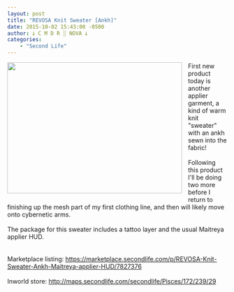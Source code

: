 ```yaml
---
layout: post
title: "REVOSA Knit Sweater [Ankh]"
date: 2015-10-02 15:43:00 -0500
author: 𐕣 C M D R ░ NOVA 𐕣
categories:
    - "Second Life"
---
```


<div style="clear: both; text-align: center;">
<a href="http://3.bp.blogspot.com/-clAN-n9WNQ8/Vg6ldpZwXXI/AAAAAAAAASA/6o7jlTWaWJA/s1600/knitsweaterad.png" style="clear: left; float: left; margin-bottom: 1em; margin-right: 1em;"><img border="0" height="300" src="http://3.bp.blogspot.com/-clAN-n9WNQ8/Vg6ldpZwXXI/AAAAAAAAASA/6o7jlTWaWJA/s400/knitsweaterad.png" width="400" /></a></div>
First new product today is another applier garment, a kind of warm knit "sweater" with an ankh sewn into the fabric!<br />
<br />
Following this product I'll be doing two more before I return to finishing up the mesh part of my first clothing line, and then will likely move onto cybernetic arms.<br />
<br />
The package for this sweater includes a tattoo layer and the usual Maitreya applier HUD.<br />
<br />
<br />
Marketplace listing: <a href="https://marketplace.secondlife.com/p/REVOSA-Knit-Sweater-Ankh-Maitreya-applier-HUD/7827376" target="_blank" rel="noopener">https://marketplace.secondlife.com/p/REVOSA-Knit-Sweater-Ankh-Maitreya-applier-HUD/7827376</a><br />
<br />
Inworld store: <a href="http://maps.secondlife.com/secondlife/Pisces/172/239/29" target="_blank" rel="noopener">http://maps.secondlife.com/secondlife/Pisces/172/239/29</a>
